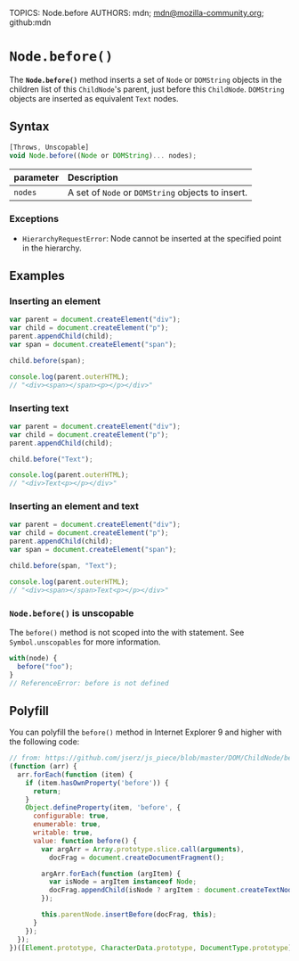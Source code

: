 TOPICS: Node.before
AUTHORS: mdn; mdn@mozilla-community.org; github:mdn

# `Node.before()`

The **`Node.before()`** method inserts a set of `Node` or `DOMString` objects in the children
list of this `ChildNode`'s parent, just before this `ChildNode`. `DOMString` objects are inserted as
equivalent `Text` nodes.

## Syntax

```javascript
[Throws, Unscopable]
void Node.before((Node or DOMString)... nodes);
```

| parameter | Description |
| :-- | :-- |
| `nodes` | A set of `Node` or `DOMString` objects to insert. |

### Exceptions

- `HierarchyRequestError`: Node cannot be inserted at the specified point in the hierarchy.

## Examples

### Inserting an element

```javascript
var parent = document.createElement("div");
var child = document.createElement("p");
parent.appendChild(child);
var span = document.createElement("span");

child.before(span);

console.log(parent.outerHTML);
// "<div><span></span><p></p></div>"
```

### Inserting text

```javascript
var parent = document.createElement("div");
var child = document.createElement("p");
parent.appendChild(child);

child.before("Text");

console.log(parent.outerHTML);
// "<div>Text<p></p></div>"
```

### Inserting an element and text

```javascript
var parent = document.createElement("div");
var child = document.createElement("p");
parent.appendChild(child);
var span = document.createElement("span");

child.before(span, "Text");

console.log(parent.outerHTML);
// "<div><span></span>Text<p></p></div>"
```

### `Node.before()` is unscopable

The `before()` method is not scoped into the with statement. See `Symbol.unscopables` for more information.

```javascript
with(node) {
  before("foo");
}
// ReferenceError: before is not defined
```

## Polyfill

You can polyfill the `before()` method in Internet Explorer 9 and higher with the following code:

```javascript
// from: https://github.com/jserz/js_piece/blob/master/DOM/ChildNode/before()/before().md
(function (arr) {
  arr.forEach(function (item) {
    if (item.hasOwnProperty('before')) {
      return;
    }
    Object.defineProperty(item, 'before', {
      configurable: true,
      enumerable: true,
      writable: true,
      value: function before() {
        var argArr = Array.prototype.slice.call(arguments),
          docFrag = document.createDocumentFragment();

        argArr.forEach(function (argItem) {
          var isNode = argItem instanceof Node;
          docFrag.appendChild(isNode ? argItem : document.createTextNode(String(argItem)));
        });

        this.parentNode.insertBefore(docFrag, this);
      }
    });
  });
})([Element.prototype, CharacterData.prototype, DocumentType.prototype]);
```
